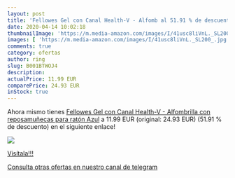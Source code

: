 ```yaml
---
layout: post
title: 'Fellowes Gel con Canal Health-V - Alfomb al 51.91 % de descuento'
date: 2020-04-14 10:02:18
thumbnailImage: 'https://m.media-amazon.com/images/I/41usc8liVnL._SL200_.jpg'
images: [ 'https://m.media-amazon.com/images/I/41usc8liVnL._SL200_.jpg' ]
comments: true
category: ofertas
author: ring
slug: B001BTWOJ4
description:
actualPrice: 11.99 EUR
comparePrice: 24.93 EUR
inStock: true
---
```


Ahora mismo tienes [Fellowes Gel con Canal Health-V - Alfombrilla con reposamuñecas para ratón  Azul](https://www.amazon.com/dp/B001BTWOJ4/?tag=redken08-20) a 11.99 EUR (original: 24.93 EUR) (51.91 %  de descuento) en el siguiente enlace!

[![](https://m.media-amazon.com/images/I/41usc8liVnL._SL200_.jpg)](https://www.amazon.com/dp/B001BTWOJ4/?tag=redken08-20)

[Visítala!!!](https://www.amazon.com/dp/B001BTWOJ4/?tag=redken08-20)

[Consulta otras ofertas en nuestro canal de telegram](https://t.me/s/ofertas25)
